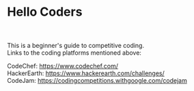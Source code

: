 <h1>Hello Coders</h1>
<br><br>
This is a beginner's guide to competitive coding.
<br>
Links to the coding platforms mentioned above:

CodeChef: https://www.codechef.com/
<br>
HackerEarth: https://www.hackerearth.com/challenges/
<br>
CodeJam: https://codingcompetitions.withgoogle.com/codejam
